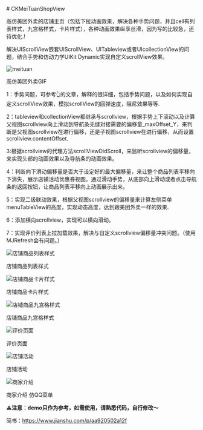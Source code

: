 \# CKMeiTuanShopView

高仿美团外卖的店铺主页（包括下拉动画效果，解决各种手势问题，并且cell有列表样式，九宫格样式，卡片样式），各种动画效果纵享丝滑，因为写的比较急，还待优化.!

解决UIScrollView嵌套UIScrollView、UITableview或者UIcollectionView的问题，结合手势和仿动力学UIKit Dynamic实现自定义scrollView效果。

![meituan](/image/meituan.gif)

高仿美团外卖GIF

1：手势问题，可参考👆的文章，解释的很详细，包括手势问题，以及如何实现自定义scrollView效果，模拟scrollView的回弹速度，阻尼效果等等.

2：tableview和collectionView都继承与scrollview，根据手势上下滚动以及计算父视图scrollview向上滑动到导航条无缝对接需要的偏移量_maxOffset_Y，来判断是父视图scrollview在进行偏移，还是子视图scrollview在进行偏移，从而设置scrollview.contentOffset.

3:根据scrollview的代理方法scrollViewDidScroll，来监听scrollview的偏移量，来实现头部的动画效果以及导航条的动画效果。

4：判断向下滑动偏移量是否大于设定好的最大偏移量，来让整个商品列表平移向下消失，展示店铺活动优惠券视图。通过滑动手势，从底部向上滑动或者点击导航条的返回按钮，让商品列表平移向上动画展示出来。

5：实现二级联动效果，根据父视图scrollview的偏移量来计算左侧菜单menuTableView的高度，实现动态高度，达到跟美团外卖一样的效果.

6：添加横向scrollview，实现可以横向滑动。

7：实现评价列表上拉加载效果，解决与自定义scrollview偏移量冲突问题。（使用MJRefresh会有问题。）



![店铺商品列表样式](/image/1.png)

店铺商品列表样式

![店铺商品卡片样式](/image/2.png)

店铺商品卡片样式

![店铺商品九宫格样式](/image/3.png)

店铺商品九宫格样式

![评价页面](/image/7.png)

评价页面

![店铺活动](/image/4.png)

店铺活动

![商家介绍](/image/5.png)

商家介绍 仿QQ菜单


**⚠️注意：demo只作为参考，如需使用，请熟悉代码，自行修改～**

简书：https://www.jianshu.com/p/aa920502a12f
